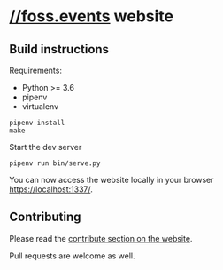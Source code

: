 # [//foss.events](https://foss.events) website

## Build instructions

Requirements:

* Python >= 3.6
* pipenv
* virtualenv

```
pipenv install
make
```

Start the dev server

```shell script
pipenv run bin/serve.py
```

You can now access the website locally in your browser [https://localhost:1337/](https://localhost:1337/).

## Contributing

Please read the [contribute section on the website](https://foss.events/#contribute).

Pull requests are welcome as well.
